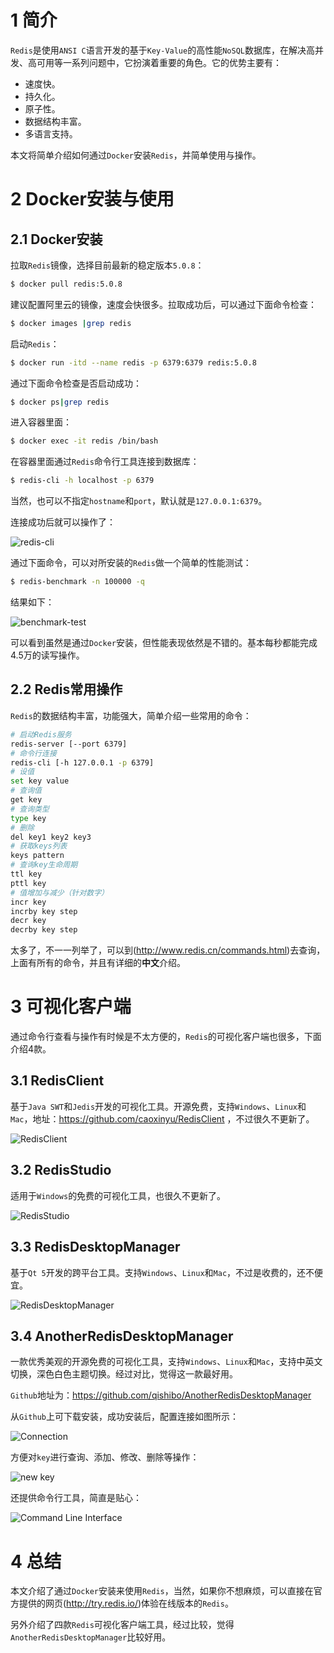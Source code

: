

# 1 简介

`Redis`是使用`ANSI C`语言开发的基于`Key-Value`的高性能`NoSQL`数据库，在解决高并发、高可用等一系列问题中，它扮演着重要的角色。它的优势主要有：

- 速度快。
- 持久化。
- 原子性。
- 数据结构丰富。
- 多语言支持。



本文将简单介绍如何通过`Docker`安装`Redis`，并简单使用与操作。



# 2 Docker安装与使用

## 2.1 Docker安装

拉取`Redis`镜像，选择目前最新的稳定版本`5.0.8`：

```bash
$ docker pull redis:5.0.8
```

建议配置阿里云的镜像，速度会快很多。拉取成功后，可以通过下面命令检查：

```bash
$ docker images |grep redis
```

启动`Redis`：

```bash
$ docker run -itd --name redis -p 6379:6379 redis:5.0.8
```

通过下面命令检查是否启动成功：

```bash
$ docker ps|grep redis
```

进入容器里面：

```bash
$ docker exec -it redis /bin/bash
```

在容器里面通过`Redis`命令行工具连接到数据库：

```bash
$ redis-cli -h localhost -p 6379
```

当然，也可以不指定`hostname`和`port`，默认就是`127.0.0.1:6379`。

连接成功后就可以操作了：

![redis-cli](https://pkslow.oss-cn-shenzhen.aliyuncs.com/images/202001-04/docker.redis.redis-cli.png)



通过下面命令，可以对所安装的`Redis`做一个简单的性能测试：

```bash
$ redis-benchmark -n 100000 -q
```

结果如下：

![benchmark-test](https://pkslow.oss-cn-shenzhen.aliyuncs.com/images/202001-04/docker.redis.benchmark-test.png)

可以看到虽然是通过`Docker`安装，但性能表现依然是不错的。基本每秒都能完成4.5万的读写操作。



## 2.2 Redis常用操作

`Redis`的数据结构丰富，功能强大，简单介绍一些常用的命令：

```bash
# 启动Redis服务
redis-server [--port 6379]
# 命令行连接
redis-cli [-h 127.0.0.1 -p 6379]
# 设值
set key value
# 查询值
get key
# 查询类型
type key
# 删除
del key1 key2 key3
# 获取keys列表
keys pattern
# 查询key生命周期
ttl key
pttl key
# 值增加与减少（针对数字）
incr key
incrby key step
decr key
decrby key step
```

太多了，不一一列举了，可以到(http://www.redis.cn/commands.html)去查询，上面有所有的命令，并且有详细的**中文**介绍。





# 3 可视化客户端

通过命令行查看与操作有时候是不太方便的，`Redis`的可视化客户端也很多，下面介绍4款。

## 3.1 RedisClient

基于`Java SWT`和`Jedis`开发的可视化工具。开源免费，支持`Windows`、`Linux`和`Mac`，地址：https://github.com/caoxinyu/RedisClient ，不过很久不更新了。

![RedisClient](https://pkslow.oss-cn-shenzhen.aliyuncs.com/images/202001-04/docker.redis.client.RedisClient.png)



## 3.2 RedisStudio

适用于`Windows`的免费的可视化工具，也很久不更新了。

![RedisStudio](https://pkslow.oss-cn-shenzhen.aliyuncs.com/images/202001-04/docker.redis.client.RedisStudio.png)



## 3.3 RedisDesktopManager

基于`Qt 5`开发的跨平台工具。支持`Windows`、`Linux`和`Mac`，不过是收费的，还不便宜。

![RedisDesktopManager](https://pkslow.oss-cn-shenzhen.aliyuncs.com/images/202001-04/docker.redis.client.RedisDesktopManager.png)



## 3.4 AnotherRedisDesktopManager

一款优秀美观的开源免费的可视化工具，支持`Windows`、`Linux`和`Mac`，支持中英文切换，深色白色主题切换。经过对比，觉得这一款最好用。

`Github`地址为：https://github.com/qishibo/AnotherRedisDesktopManager

从`Github`上可下载安装，成功安装后，配置连接如图所示：

![Connection](https://pkslow.oss-cn-shenzhen.aliyuncs.com/images/202001-04/docker.redis.client.AnotherRedisDesktopManager.connection.png)



方便对`key`进行查询、添加、修改、删除等操作：

![new key](https://pkslow.oss-cn-shenzhen.aliyuncs.com/images/202001-04/docker.redis.client.AnotherRedisDesktopManager.key-operation.png)



还提供命令行工具，简直是贴心：

![Command Line Interface](https://pkslow.oss-cn-shenzhen.aliyuncs.com/images/202001-04/docker.redis.client.AnotherRedisDesktopManager.cli.png)



# 4 总结

本文介绍了通过`Docker`安装来使用`Redis`，当然，如果你不想麻烦，可以直接在官方提供的网页(http://try.redis.io/)体验在线版本的`Redis`。

另外介绍了四款`Redis`可视化客户端工具，经过比较，觉得`AnotherRedisDesktopManager`比较好用。

